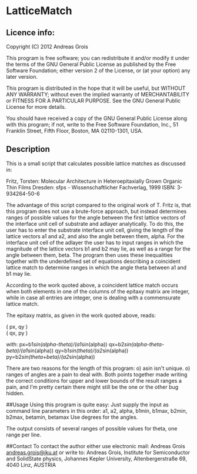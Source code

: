 # LatticeMatch


## Licence info:
Copyright (C) 2012 Andreas Grois

This program is free software; you can redistribute it and/or
modify it under the terms of the GNU General Public License
as published by the Free Software Foundation; either version 2
of the License, or (at your option) any later version.

This program is distributed in the hope that it will be useful,
but WITHOUT ANY WARRANTY; without even the implied warranty of
MERCHANTABILITY or FITNESS FOR A PARTICULAR PURPOSE.  See the
GNU General Public License for more details.

You should have received a copy of the GNU General Public License
along with this program; if not, write to the Free Software
Foundation, Inc., 51 Franklin Street, Fifth Floor, Boston, MA  02110-1301, USA.

## Description
This is a small script that calculates possible lattice matches as discussed in:

Fritz, Torsten: Molecular Architecture in Heteroepitaxially Grown Organic Thin Films
Dresden: sfps - Wissenschaftlicher Fachverlag, 1999
ISBN: 3-934264-50-6

The advantage of this script compared to the original work of T. Fritz is, that this
program does not use a brute-force approach, but instead determines ranges of possible
values for the angle between the first lattice vectors of the interface unit cell of
substrate and adlayer analytically.
To do this, the user has to enter the substrate interface unit cell, giving the length
of the lattice vectors a1 and a2, and also the angle between them, alpha.
For the interface unit cell of the adlayer the user has to input ranges in which the
magnitude of the lattice vectors b1 and b2 may lie, as well as a range for the angle
between them, beta. The program then uses these inequalities together with the
underdefined set of equations describing a coincident lattice match to determine ranges
in which the angle theta between a1 and b1 may lie.

According to the work quoted above, a coincident lattice match occurs when both elements
in one of the columns of the epitaxy matrix are integer, while in case all entries are
integer, one is dealing with a commensurate lattice match.

The epitaxy matrix, as given in the work quoted above, reads:

( px, qy )  
( qx, py )

with:
px=b1*sin(alpha-theta)/(a1*sin(alpha))
qx=b2*sin(alpha-theta-beta)/(a1*sin(alpha))
qy=b1*sin(theta)/(a2*sin(alpha))
py=b2*sin(theta+beta)/(a2*sin(alpha))

There are two reasons for the length of this program:
o) asin isn't unique.
o) ranges of angles are a pain to deal with.
Both points together made writing the correct conditions for upper and lower bounds
of the result ranges a pain, and I'm pretty certain there might still be the one or the other
bug hidden.

##Usage
Using this program is quite easy: Just supply the input as command line parameters in this order:
a1, a2, alpha, b1min, b1max, b2min, b2max, betamin, betamax
Use degrees for the angles.

The output consists of several ranges of possible values for theta, one range per line.

##Contact
To contact the author either use electronic mail: Andreas Grois <andreas.grois@jku.at>
or write to:
Andreas Grois, Institute for Semiconductor and SolidState physics, Johannes Kepler University,
Altenbergerstraße 69, 4040 Linz, AUSTRIA
